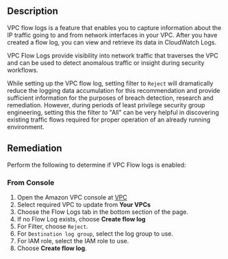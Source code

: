 ## Description

VPC flow logs is a feature that enables you to capture information about the IP traffic going to and from network interfaces in your VPC. After you have created a flow log, you can view and retrieve its data in CloudWatch Logs.

VPC Flow Logs provide visibility into network traffic that traverses the VPC and can be used to detect anomalous traffic or insight during security workflows.

While setting up the VPC flow log, setting filter to `Reject` will dramatically reduce the logging data accumulation for this recommendation and provide sufficient information for the purposes of breach detection, research and remediation. However, during periods of least privilege security
group engineering, setting this the filter to "All" can be very helpful in discovering existing traffic flows required for proper operation of an already running environment.

## Remediation

Perform the following to determine if VPC Flow logs is enabled:

### From Console

1. Open the Amazon VPC console at [VPC](https://console.aws.amazon.com/vpc/)
2. Select required VPC to update from **Your VPCs**
3. Choose the Flow Logs tab in the bottom section of the page.
4. If no Flow Log exists, choose **Create flow log**
5. For Filter, choose `Reject`.
6. For `Destination log group`, select the log group to use.
7. For IAM role, select the IAM role to use.
8. Choose **Create flow log**.

